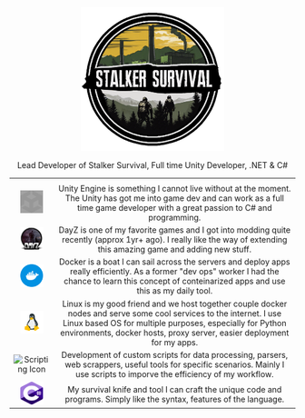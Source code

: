 <div style="text-align: center;"><img src="./images/ssurv_logo.png" alt="DayZ circle logo" style="width:50%;"/><div>
<p style="text-align: center;">Lead Developer of Stalker Survival, Full time Unity Developer, .NET & C#</p>

<table style="overflow: hidden;">
  <tr>
    <th></th>
    <th></th>
  </tr>
  <tr>
    <td style="width: 64px; text-align: center;"><img src="./images/unity.svg" alt="Unity" style="height: 40px; width:40px; filter: invert(48%) saturate(2476%) hue-rotate(86deg) brightness(118%) contrast(119%);" /></td>
    <td>Unity Engine is something I cannot live without at the moment. The Unity has got me into game dev and can work as a full time game developer with a great passion to C# and programming.</td>
  </tr>
  <tr>
    <td style="width: 64px; text-align: center;"><img src="./images/dayz.png" alt="DayZ circle logo" style="height: 40px; width:40px;" /> </td>
    <td>DayZ is one of my favorite games and I got into modding quite recently (approx 1yr+ ago). I really like the way of extending this amazing game and adding new stuff.</td>
  </tr>
  <tr>
    <td style="width: 64px; text-align: center;"><img src="./images/docker-svgrepo-com.svg" alt="DayZ circle logo" style="height: 40px; width:40px;" alt="Docker Icon"></td>
    <td>Docker is a boat I can sail across the servers and deploy apps really efficiently. As a former "dev ops" worker I had the chance to learn this concept of conteinarized apps and use this as my daily tool.</td>
    </tr>
    <tr>
    <td style="width: 64px; text-align: center;"><img src="./images/linux.png" alt="Linux Icon" style="height: 40px; width:40px;"></td>
    <td>Linux is my good friend and we host together couple docker nodes and serve some cool services to the internet. I use Linux based OS for multiple purposes, especially for Python environments, docker hosts, proxy server, easier deployment for my apps.</td>
    </tr>
    <tr>
    <td style="width: 64px; text-align: center;"><img src="./images/Terminal cmd.ico" alt="Scripting Icon" style="height: 40px; width:40px;"></td>
    <td>Development of custom scripts for data processing, parsers, web scrappers, useful tools for specific scenarios. Mainly I use scripts to imporve the efficiency of my workflow.</td>
    </tr>
    <tr>
    <td style="width: 64px; text-align: center;"><img src="./images/csharp.png" alt=".NET Icon" style="height: 40px; width:40px;"></td>
    <td>My survival knife and tool I can craft the unique code and programs. Simply like the syntax, features of the language.</td>
    </tr>
    <tr>
    </tr>
</table>
<!--

Here are some ideas to get you started:

- 🔭 I’m currently working on ...
- 🌱 I’m currently learning ...
- 👯 I’m looking to collaborate on ...
- 🤔 I’m looking for help with ...
- 💬 Ask me about ...
- 📫 How to reach me: ...
- 😄 Pronouns: ...

-->
